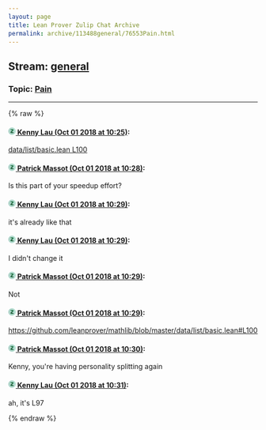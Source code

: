 ```yaml
---
layout: page
title: Lean Prover Zulip Chat Archive 
permalink: archive/113488general/76553Pain.html
---
```


## Stream: [general](index.html)
### Topic: [Pain](76553Pain.html)

---


{% raw %}
#### [![Click to go to Zulip](../../assets/img/zulip2.png) Kenny Lau (Oct 01 2018 at 10:25)](https://leanprover.zulipchat.com/#narrow/stream/113488-general/topic/Pain/near/134957058):
[data/list/basic.lean L100](/user_uploads/3121/b5q41_dkHfhi6FwnfcAFJqYr/2018-10-01.png)

#### [![Click to go to Zulip](../../assets/img/zulip2.png) Patrick Massot (Oct 01 2018 at 10:28)](https://leanprover.zulipchat.com/#narrow/stream/113488-general/topic/Pain/near/134957166):
Is this part of your speedup effort?

#### [![Click to go to Zulip](../../assets/img/zulip2.png) Kenny Lau (Oct 01 2018 at 10:29)](https://leanprover.zulipchat.com/#narrow/stream/113488-general/topic/Pain/near/134957176):
it's already like that

#### [![Click to go to Zulip](../../assets/img/zulip2.png) Kenny Lau (Oct 01 2018 at 10:29)](https://leanprover.zulipchat.com/#narrow/stream/113488-general/topic/Pain/near/134957177):
I didn't change it

#### [![Click to go to Zulip](../../assets/img/zulip2.png) Patrick Massot (Oct 01 2018 at 10:29)](https://leanprover.zulipchat.com/#narrow/stream/113488-general/topic/Pain/near/134957185):
Not

#### [![Click to go to Zulip](../../assets/img/zulip2.png) Patrick Massot (Oct 01 2018 at 10:29)](https://leanprover.zulipchat.com/#narrow/stream/113488-general/topic/Pain/near/134957187):
https://github.com/leanprover/mathlib/blob/master/data/list/basic.lean#L100

#### [![Click to go to Zulip](../../assets/img/zulip2.png) Patrick Massot (Oct 01 2018 at 10:30)](https://leanprover.zulipchat.com/#narrow/stream/113488-general/topic/Pain/near/134957249):
Kenny, you're having personality splitting again

#### [![Click to go to Zulip](../../assets/img/zulip2.png) Kenny Lau (Oct 01 2018 at 10:31)](https://leanprover.zulipchat.com/#narrow/stream/113488-general/topic/Pain/near/134957293):
ah, it's L97


{% endraw %}
